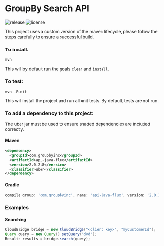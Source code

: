 GroupBy Search API
========

![release](https://img.shields.io/maven-central/v/com.groupbyinc/api-java.svg)
![license](https://img.shields.io/github/license/groupby/api-java.svg)

This project uses a custom version of the maven lifecycle, please follow the steps carefully to ensure a
successful build.

### To install:

    mvn
    
This will by default run the goals `clean` and `install`.


### To test:

    mvn -Punit
    
This will install the project and run all unit tests. By default, tests are not run.


### To add a dependency to this project:
The uber jar must be used to ensure shaded dependencies are included correctly.

#### Maven

```xml
<dependency>
  <groupId>com.groupbyinc</groupId>
  <artifactId>api-java-flux</artifactId>
  <version>2.0.218</version>
  <classifier>uber</classifier>
</dependency>
```

#### Gradle

```gradle
compile group: 'com.groupbyinc', name: 'api-java-flux', version: '2.0.166', classifier: 'uber'
```

### Examples

#### Searching

```java
CloudBridge bridge = new CloudBridge("<client key>", "myCustomerId");
Query query = new Query().setQuery("dvd");
Results results = bridge.search(query);
```
